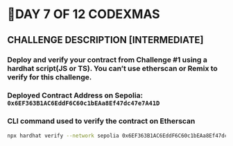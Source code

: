 # 🎄DAY 7 OF 12 CODEXMAS

## CHALLENGE DESCRIPTION [INTERMEDIATE]

### Deploy and verify your contract from Challenge #1 using a hardhat script(JS or TS). You can’t use etherscan or Remix to verify for this challenge.

### Deployed Contract Address on Sepolia: `0x6EF363B1AC6EddF6C60c1bEAa8Ef47dc47e7A41D`

### CLI command used to verify the contract on Etherscan

```bash
npx hardhat verify --network sepolia 0x6EF363B1AC6EddF6C60c1bEAa8Ef47dc47e7A41D
```
